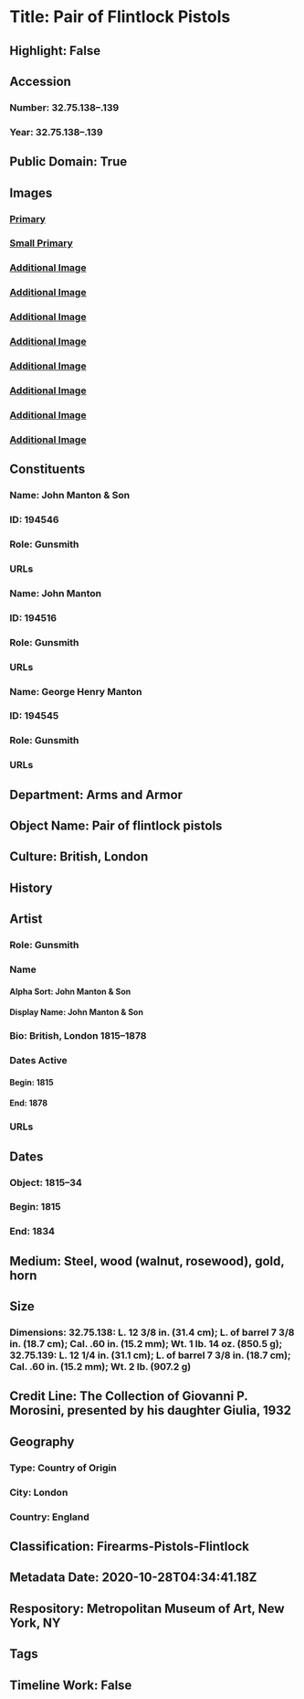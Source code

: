 # Title: Pair of Flintlock Pistols
## Highlight: False
## Accession
### Number: 32.75.138–.139
### Year: 32.75.138–.139
## Public Domain: True
## Images
### [Primary](https://images.metmuseum.org/CRDImages/aa/original/LC-32_75_138_139-004.jpg)
### [Small Primary](https://images.metmuseum.org/CRDImages/aa/web-large/LC-32_75_138_139-004.jpg)
### [Additional Image](https://images.metmuseum.org/CRDImages/aa/original/LC-32_75_138_139-006.jpg)
### [Additional Image](https://images.metmuseum.org/CRDImages/aa/original/LC-32_75_139-023.jpg)
### [Additional Image](https://images.metmuseum.org/CRDImages/aa/original/LC-32_75_139-028.jpg)
### [Additional Image](https://images.metmuseum.org/CRDImages/aa/original/LC-32_75_139-030.jpg)
### [Additional Image](https://images.metmuseum.org/CRDImages/aa/original/LC-32_75_139-032.jpg)
### [Additional Image](https://images.metmuseum.org/CRDImages/aa/original/LC-32_75_139-036.jpg)
### [Additional Image](https://images.metmuseum.org/CRDImages/aa/original/LC-32_75_139-039.jpg)
### [Additional Image](https://images.metmuseum.org/CRDImages/aa/original/LC-32_75_139-040.jpg)
## Constituents
### Name: John Manton &amp; Son
### ID: 194546
### Role: Gunsmith
### URLs
### Name: John Manton
### ID: 194516
### Role: Gunsmith
### URLs
### Name: George Henry Manton
### ID: 194545
### Role: Gunsmith
### URLs
## Department: Arms and Armor
## Object Name: Pair of flintlock pistols
## Culture: British, London
## History
## Artist
### Role: Gunsmith
### Name
#### Alpha Sort: John Manton & Son
#### Display Name: John Manton & Son
### Bio: British, London 1815–1878
### Dates Active
#### Begin: 1815
#### End: 1878
### URLs
## Dates
### Object: 1815–34
### Begin: 1815
### End: 1834
## Medium: Steel, wood (walnut, rosewood), gold, horn
## Size
### Dimensions: 32.75.138: L. 12 3/8 in. (31.4 cm); L. of barrel 7 3/8 in. (18.7 cm); Cal. .60 in. (15.2 mm); Wt. 1 lb. 14 oz. (850.5 g); 32.75.139: L. 12 1/4 in. (31.1 cm); L. of barrel 7 3/8 in. (18.7 cm); Cal. .60 in. (15.2 mm); Wt. 2 lb. (907.2 g)
## Credit Line: The Collection of Giovanni P. Morosini, presented by his daughter Giulia, 1932
## Geography
### Type: Country of Origin
### City: London
### Country: England
## Classification: Firearms-Pistols-Flintlock
## Metadata Date: 2020-10-28T04:34:41.18Z
## Respository: Metropolitan Museum of Art, New York, NY
## Tags
## Timeline Work: False